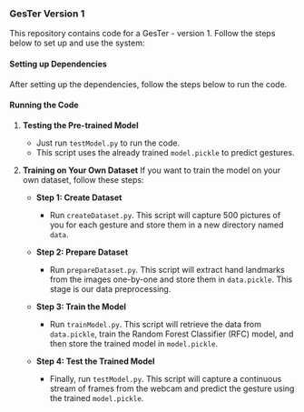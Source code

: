 ### GesTer Version 1

This repository contains code for a GesTer - version 1. Follow the steps below to set up and use the system:

#### Setting up Dependencies
After setting up the dependencies, follow the steps below to run the code.

#### Running the Code

1. **Testing the Pre-trained Model**
   - Just run `testModel.py` to run the code.
   - This script uses the already trained `model.pickle` to predict gestures.

2. **Training on Your Own Dataset**
   If you want to train the model on your own dataset, follow these steps:

   - **Step 1: Create Dataset**
     - Run `createDataset.py`. This script will capture 500 pictures of you for each gesture and store them in a new directory named `data`.

   - **Step 2: Prepare Dataset**
     - Run `prepareDataset.py`. This script will extract hand landmarks from the images one-by-one and store them in `data.pickle`. This stage is our data preprocessing.

   - **Step 3: Train the Model**
     - Run `trainModel.py`. This script will retrieve the data from `data.pickle`, train the Random Forest Classifier (RFC) model, and then store the trained model in `model.pickle`.

   - **Step 4: Test the Trained Model**
     - Finally, run `testModel.py`. This script will capture a continuous stream of frames from the webcam and predict the gesture using the trained `model.pickle`.

